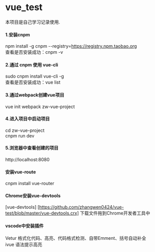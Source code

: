 # vue_test
本项目是自己学习记录使用.

#### 1.安装cnpm
npm install -g cnpm --registry=https://registry.npm.taobao.org  
查看是否安装成功：cnpm -v 

#### 2.通过 cnpm 使用 vue-cli
sudo cnpm install vue-cli -g  
查看是否安装成功：vue list 

#### 3.通过webpack创建vue项目
vue init webpack zw-vue-project

#### 4.进入项目中启动项目
cd zw-vue-project  
cnpm run dev

#### 5.浏览器中查看创建的项目
http://localhost:8080

#### 安装vue-route
cnpm install vue-router

#### Chrome安装vue-devtools
[vue-devtools] [https://github.com/zhangwen0424/vue-test/blob/master/vue-devtools.crx]
下载文件拖到Chrome开发者工具中

#### vscode中安装插件
Vetur  格式化代码、高亮、代码格式检测、自带Emment、括号自动补全  
ivue   语法提示高亮